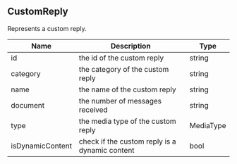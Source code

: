## CustomReply

Represents a custom reply.

| Name                     | Description                                    | Type                           |
|--------------------------|------------------------------------------------|--------------------------------|
| id                       | the id of the custom reply                     | string                         |
| category                 | the category of the custom reply               | string                         |
| name                     | the name of the custom reply                   | string                         |
| document                 | the number of messages received                | string                         |
| type                     | the media type of the custom reply             | MediaType                      |
| isDynamicContent         | check if the custom reply is a dynamic content | bool                           |